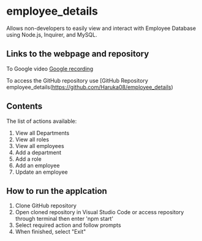 # employee_details
Allows non-developers to easily view and interact with Employee Database using Node.js, Inquirer, and MySQL.

## Links to the webpage and repository

To Google video [Google recording](https://drive.google.com/file/d/1HdLWPWIaQv40ptph-4FCjiteAnD8c_-s/view)

To access the GitHub repository use [GitHub Repository employee_details(https://github.com/Haruka08/employee_details)

## Contents

The list of actions available:

1. View all Departments
2. View all roles
3. View all employees
4. Add a department
5. Add a role
6. Add an employee
7. Update an employee

## How to run the applcation
1. Clone GitHub repository
2. Open cloned repository in Visual Studio Code or access repository through terminal then enter 'npm start'
3. Select required action and follow prompts
4. When finished, select "Exit"
